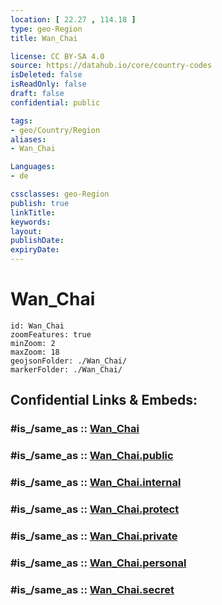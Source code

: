 ```yaml
---
location: [ 22.27 , 114.18 ] 
type: geo-Region
title: Wan_Chai

license: CC BY-SA 4.0
source: https://datahub.io/core/country-codes
isDeleted: false
isReadOnly: false
draft: false
confidential: public

tags:
- geo/Country/Region
aliases:
- Wan_Chai

Languages:
- de

cssclasses: geo-Region
publish: true
linkTitle: 
keywords: 
layout: 
publishDate: 
expiryDate: 
---
```


# Wan_Chai

```leaflet
id: Wan_Chai
zoomFeatures: true 
minZoom: 2 
maxZoom: 18
geojsonFolder: ./Wan_Chai/
markerFolder: ./Wan_Chai/
```


## Confidential Links & Embeds: 

### #is_/same_as :: [Wan_Chai](/_Standards/Earth/Continent/Asia/Asia~East/China/Hong_Kong/Counties/Wan_Chai.md) 

### #is_/same_as :: [Wan_Chai.public](/_public/Earth/Continent/Asia/Asia~East/China/Hong_Kong/Counties/Wan_Chai.public.md) 

### #is_/same_as :: [Wan_Chai.internal](/_internal/Earth/Continent/Asia/Asia~East/China/Hong_Kong/Counties/Wan_Chai.internal.md) 

### #is_/same_as :: [Wan_Chai.protect](/_protect/Earth/Continent/Asia/Asia~East/China/Hong_Kong/Counties/Wan_Chai.protect.md) 

### #is_/same_as :: [Wan_Chai.private](/_private/Earth/Continent/Asia/Asia~East/China/Hong_Kong/Counties/Wan_Chai.private.md) 

### #is_/same_as :: [Wan_Chai.personal](/_personal/Earth/Continent/Asia/Asia~East/China/Hong_Kong/Counties/Wan_Chai.personal.md) 

### #is_/same_as :: [Wan_Chai.secret](/_secret/Earth/Continent/Asia/Asia~East/China/Hong_Kong/Counties/Wan_Chai.secret.md)

